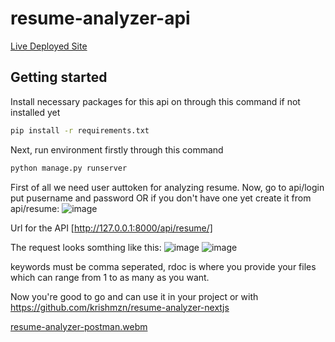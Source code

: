 ﻿# resume-analyzer-api
[Live Deployed Site](https://krish-resume-analyzer.vercel.app/)

## Getting started

Install necessary packages for this api on through this command if not installed yet

```bash
pip install -r requirements.txt
```

Next, run environment firstly through this command

```bash
python manage.py runserver
```

First of all we need user auttoken for analyzing resume. Now, go to api/login put pusername and password OR if you don't have one yet create it from api/resume:
![image](https://github.com/krishmzn/resume-analyzer-django-api/assets/99157652/e7674d52-b77b-4fa1-8a7a-6f88461ff887)


Url for the API [http://127.0.0.1:8000/api/resume/]

The request looks somthing like this:
![image](https://github.com/krishmzn/resume-analyzer-django-api/assets/99157652/646c9f2e-afbb-4cba-b4dc-1e1752005c58)
![image](https://user-images.githubusercontent.com/99157652/233817830-7c07fdbb-5f94-47df-8fdd-30ea3ddfb4d8.png)

keywords must be comma seperated, rdoc is where you provide your files which can range from 1 to as many as you want.  

Now you're good to go and can use it in your project or with https://github.com/krishmzn/resume-analyzer-nextjs

[resume-analyzer-postman.webm](https://github.com/krishmzn/resume-analyzer-django-api/assets/99157652/70c91174-ed1f-483d-98d6-e3b029b93060)
